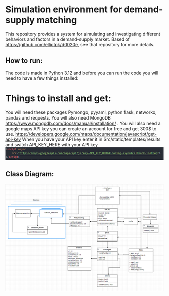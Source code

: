 # Simulation environment for demand-supply matching

This repository provides a system for simulating and investigating different behaviors and factors in a demand-supply market. Based of https://github.com/elliotpk/d0020e, see that repository for more details.

## How to run:
The code is made in Python 3.12 and before you can run the code you will need to have a few things installed:
# Things to install and get:
You will need these packages Pymongo, pyyaml, python flask, networkx, pandas and requests.
You will also need MongoDB https://www.mongodb.com/docs/manual/installation/ .
You will also need a google maps API key you can create an account for free and get 300$ to use.
https://developers.google.com/maps/documentation/javascript/get-api-key
When you have your API key enter it in Src/static/templates/results and switch API_KEY_HERE with your API key
![Image Alt text](/images/api.png)

## Class Diagram:
![Image Alt text](/images/uml.png)